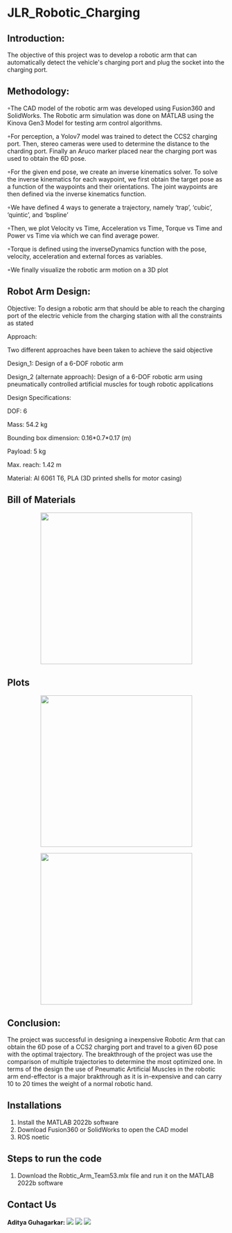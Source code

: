 # JLR_Robotic_Charging

<!-- PROJECT DESCRIPTION -->

## Introduction:
The objective of this project was to develop a robotic arm that can automatically detect the vehicle's charging port and plug the socket into the charging port.

## Methodology:
<p>◦The CAD model of the robotic arm was developed using Fusion360 and SolidWorks. The Robotic arm simulation was done on MATLAB using the Kinova Gen3 Model for testing arm control algorithms.</p>
<p>◦For perception, a Yolov7 model was trained to detect the CCS2 charging port. Then, stereo cameras were used to determine the distance to the charding port. Finally an Aruco marker placed near the charging port was used to obtain the 6D pose.</p>
<p>◦For the given end pose, we create an inverse kinematics solver. To solve the inverse kinematics for each waypoint, we first obtain the target pose as a function of the waypoints and their orientations. The joint waypoints are then defined via the inverse kinematics function.</p>
<p>◦We have defined 4 ways to generate a trajectory, namely ‘trap’, ‘cubic’, ‘quintic’, and ‘bspline’</p>
<p>◦Then, we plot Velocity vs Time, Acceleration vs Time, Torque vs Time and Power vs Time via which we can find average power.</p>
<p>◦Torque is defined using the inverseDynamics function with the pose, velocity, acceleration and external forces as variables.</p>
<p>◦We finally visualize the robotic arm motion on a 3D plot</p>


## Robot Arm Design:

Objective:
To design a robotic arm that should be able to reach the charging port of the electric vehicle from the charging station with all the constraints as stated

Approach:
<p>Two different approaches have been taken to achieve the said objective</p>
<p>Design_1: Design of a 6-DOF robotic arm</p>
<p>Design_2 (alternate approach): Design of a 6-DOF robotic arm using pneumatically controlled artificial muscles for tough robotic applications</p>

<p>Design Specifications:</p>
<p>DOF: 6</p>
<p>Mass: 54.2 kg</p>
<p>Bounding box dimension: 0.16*0.7*0.17 (m)</p>
<p>Payload: 5 kg</p>
<p>Max. reach: 1.42 m</p>
<p>Material: Al 6061 T6, PLA (3D printed shells for motor casing)</p>

## Bill of Materials
<p align="center">
  <img src="https://github.com/AdityaGuhagarkar/JLR_Robotic_Charging/Bill of Material/BOM.png" width="350" title="">
</p>

## Plots
<p align="center">
  <img src="https://github.com/AdityaGuhagarkar/JLR_Robotic_Charging/plots/plot1.jpg" width="350" title="">
</p>
<p align="center">
  <img src="https://github.com/AdityaGuhagarkar/JLR_Robotic_Charging/plots/plot2.jpg" width="350" title="">
</p>

## Conclusion:
The project was successful in designing a inexpensive Robotic Arm that can obtain the 6D pose of a CCS2 charging port and travel to a given 6D pose with the optimal trajectory. The breakthrough of the project was use the comparison of multiple trajectories to determine the most optimized one. In terms of the design the use of Pneumatic Artificial Muscles in the robotic arm end-effector is a major brakthrough as it is in-expensive and can carry 10 to 20 times the weight of a normal robotic hand.

## Installations
1) Install the MATLAB 2022b software
2) Download Fusion360 or SolidWorks to open the CAD model
3) ROS noetic

## Steps to run the code
1) Download the Robtic_Arm_Team53.mlx file and run it on the MATLAB 2022b software

## Contact Us

**Aditya Guhagarkar:**
[![](https://img.shields.io/badge/LinkedIn-0077B5?style=for-the-badge&logo=linkedin&logoColor=white)](https://www.linkedin.com/in/aditya-guhagarkar/)
[![](https://img.shields.io/badge/GitHub-100000?style=for-the-badge&logo=github&logoColor=white)](https://github.com/AdityaGuhagarkar)
[![](https://img.shields.io/badge/Gmail-D14836?style=for-the-badge&logo=gmail&logoColor=white)](mailto:adityaguhagarkar@gmail.com)

